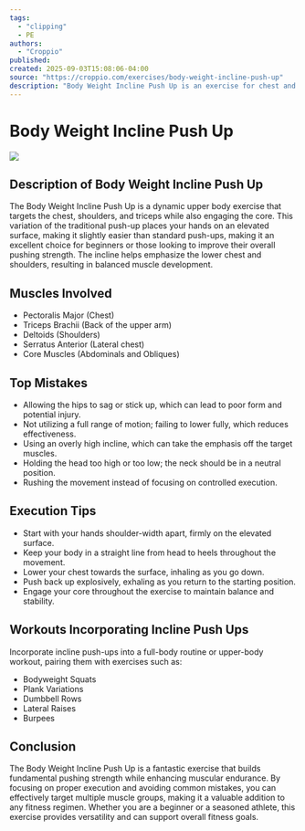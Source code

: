 ```yaml
---
tags:
  - "clipping"
  - PE
authors:
  - "Croppio"
published:
created: 2025-09-03T15:08:06-04:00
source: "https://croppio.com/exercises/body-weight-incline-push-up"
description: "Body Weight Incline Push Up is an exercise for chest and done with the body weight."
---
```


# Body Weight Incline Push Up

![](https://croppio.com/images/exercises/resized/Body%20Weight%20Incline%20Push%20Up.webp)

## Description of Body Weight Incline Push Up

The Body Weight Incline Push Up is a dynamic upper body exercise that targets the chest, shoulders, and triceps while also engaging the core. This variation of the traditional push-up places your hands on an elevated surface, making it slightly easier than standard push-ups, making it an excellent choice for beginners or those looking to improve their overall pushing strength. The incline helps emphasize the lower chest and shoulders, resulting in balanced muscle development.

## Muscles Involved

- Pectoralis Major (Chest)
- Triceps Brachii (Back of the upper arm)
- Deltoids (Shoulders)
- Serratus Anterior (Lateral chest)
- Core Muscles (Abdominals and Obliques)

## Top Mistakes

- Allowing the hips to sag or stick up, which can lead to poor form and potential injury.
- Not utilizing a full range of motion; failing to lower fully, which reduces effectiveness.
- Using an overly high incline, which can take the emphasis off the target muscles.
- Holding the head too high or too low; the neck should be in a neutral position.
- Rushing the movement instead of focusing on controlled execution.

## Execution Tips

- Start with your hands shoulder-width apart, firmly on the elevated surface.
- Keep your body in a straight line from head to heels throughout the movement.
- Lower your chest towards the surface, inhaling as you go down.
- Push back up explosively, exhaling as you return to the starting position.
- Engage your core throughout the exercise to maintain balance and stability.

## Workouts Incorporating Incline Push Ups

Incorporate incline push-ups into a full-body routine or upper-body workout, pairing them with exercises such as:

- Bodyweight Squats
- Plank Variations
- Dumbbell Rows
- Lateral Raises
- Burpees

## Conclusion

The Body Weight Incline Push Up is a fantastic exercise that builds fundamental pushing strength while enhancing muscular endurance. By focusing on proper execution and avoiding common mistakes, you can effectively target multiple muscle groups, making it a valuable addition to any fitness regimen. Whether you are a beginner or a seasoned athlete, this exercise provides versatility and can support overall fitness goals.